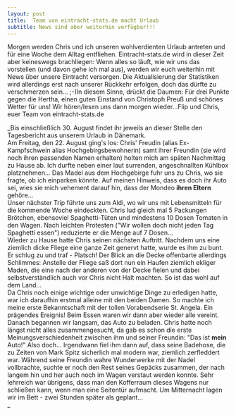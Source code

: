 ```yaml
---
layout: post
title:  Team von eintracht-stats.de macht Urlaub
subtitle: News sind aber weiterhin verfügbar!!!
---
```


Morgen werden Chris und ich unseren wohlverdienten Urlaub antreten und für eine Woche dem Alltag entfliehen. Eintracht-stats.de wird in dieser Zeit aber keineswegs brachliegen: Wenn alles so läuft, wie wir uns das vorstellen (und davon gehe ich mal aus), werden wir euch weiterhin mit News über unsere Eintracht versorgen. Die Aktualisierung der Statistiken wird allerdings erst nach unserer Rückkehr erfolgen, doch das dürfte zu verschmerzen sein... ;-)In diesem Sinne, drückt die Daumen: Für drei Punkte gegen die Hertha, einen guten Einstand von Christoph Preuß und schönes Wetter für uns! Wir hören/lesen uns dann morgen wieder...Flip und Chris, euer Team von eintracht-stats.de

_Bis einschließlich 30. August findet ihr jeweils an dieser Stelle den Tagesbericht aus unserem Urlaub in Dänemark.  
Am Freitag, den 22. August ging's los: Chris' Freudin (alias Ex-Kampfschwein alias Hochgebirgsbewohnerin) samt ihrer Freundin (sie wird noch ihren passenden Namen erhalten) holten mich am späten Nachmittag zu Hause ab. Ich durfte neben einer laut surrenden, angeschnallten Kühlbox platznehmen... Das Madel aus dem Hochgebirge fuhr uns zu Chris, wo sie fragte, ob ich einparken könnte. Auf meinen Hinweis, dass es doch ihr Auto sei, wies sie mich vehement darauf hin, dass der Mondeo **ihren Eltern** gehöre...  
Unser nächster Trip führte uns zum Aldi, wo wir uns mit Lebensmitteln für die kommende Woche eindeckten. Chris lud gleich mal 5 Packungen Brötchen, ebensoviel Spaghetti-Tüten und mindestens 10 Dosen Tomaten in den Wagen. Nach leichten Protesten ("Wir wollen doch nicht jeden Tag Spaghetti essen") reduzierte er die Menge auf 7 Dosen...  
Wieder zu Hause hatte Chris seinen nächsten Auftritt. Nachdem uns eine ziemlich dicke Fliege eine ganze Zeit genervt hatte, wurde es ihm zu bunt. Er schlug zu und traf - Platsch! Der Blick an die Decke offenbarte allerdings Schlimmes: Anstelle der Fliege saß dort nun ein Haufen ziemlich ekliger Maden, die eine nach der anderen von der Decke fielen und dabei selbstverständlich auch vor Chris nicht Halt machten. So ist das wohl auf dem Land...  
Da Chris noch einige wichtige oder unwichtige Dinge zu erledigen hatte, war ich daraufhin erstmal alleine mit den beiden Damen. So machte ich meine erste Bekanntschaft mit der tollen Vorabendserie St. Angela. Ein prägendes Ereignis! Beim Essen waren wir dann aber wieder alle vereint. Danach begannen wir langsam, das Auto zu beladen. Chris hatte noch längst nicht alles zusammengesucht, da gab es schon die erste Meinungsverschiedenheit zwischen ihm und seiner Freundin: "Das ist **mein** Auto!" Also doch... Irgendwann fiel ihm dann auf, dass seine Badehose, die zu Zeiten von Mark Spitz sicherlich mal modern war, ziemlich zerfleddert war. Während seine Freundin wahre Wunderwerke mit der Nadel vollbrachte, suchte er noch den Rest seines Gepäcks zusammen, der nach langem hin und her auch noch im Wagen verstaut werden konnte. Sehr lehrreich war übrigens, dass man den Kofferraum dieses Wagens nur schließen kann, wenn man eine Seitentür aufmacht. Um Mitternacht lagen wir im Bett - zwei Stunden später als geplant...  
_
